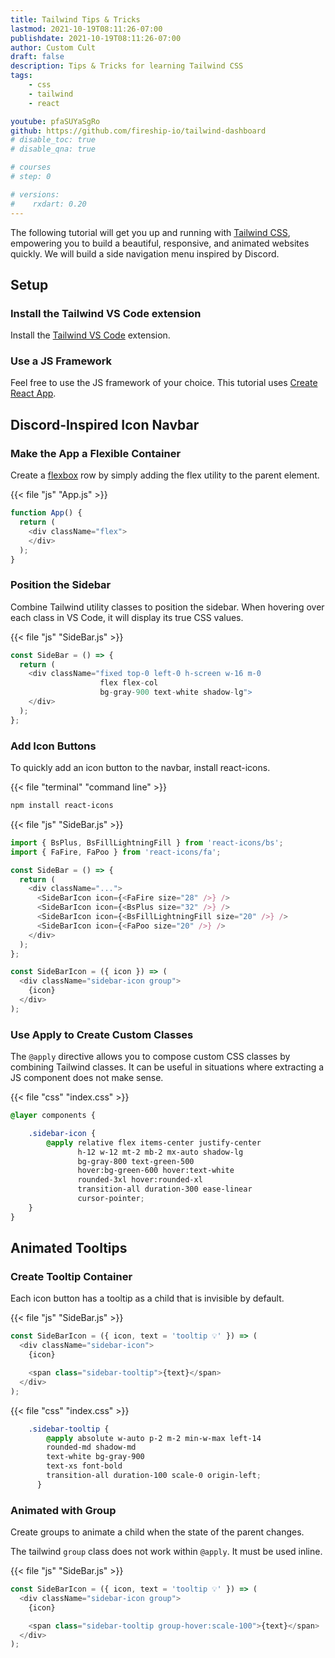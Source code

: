 ```yaml
---
title: Tailwind Tips & Tricks
lastmod: 2021-10-19T08:11:26-07:00
publishdate: 2021-10-19T08:11:26-07:00
author: Custom Cult
draft: false
description: Tips & Tricks for learning Tailwind CSS
tags: 
    - css
    - tailwind
    - react

youtube: pfaSUYaSgRo
github: https://github.com/fireship-io/tailwind-dashboard
# disable_toc: true
# disable_qna: true

# courses
# step: 0

# versions:
#    rxdart: 0.20
---
```


The following tutorial will get you up and running with [Tailwind CSS](https://tailwindcss.com/), empowering you to build a beautiful, responsive, and animated websites quickly. We will build a side navigation menu inspired by Discord.

## Setup

### Install the Tailwind VS Code extension

Install the [Tailwind VS Code](https://marketplace.visualstudio.com/items?itemName=bradlc.vscode-tailwindcss) extension.

### Use a JS Framework

Feel free to use the JS framework of your choice. This tutorial uses [Create React App](https://tailwindcss.com/docs/guides/create-react-app).

## Discord-Inspired Icon Navbar

### Make the App a Flexible Container

Create a [flexbox](https://youtu.be/K74l26pE4YA) row by simply adding the flex utility to the parent element.

{{< file "js" "App.js" >}}
```javascript
function App() {
  return (
    <div className="flex">
    </div>
  );
}
```

### Position the Sidebar

Combine Tailwind utility classes to position the sidebar. When hovering over each class in VS Code, it will display its true CSS values. 

{{< file "js" "SideBar.js" >}}
```javascript
const SideBar = () => {
  return (
    <div className="fixed top-0 left-0 h-screen w-16 m-0
                    flex flex-col 
                    bg-gray-900 text-white shadow-lg">
    </div>
  );
};
```

### Add Icon Buttons

To quickly add an icon button to the navbar, install react-icons. 

{{< file "terminal" "command line" >}}
```bash
npm install react-icons
```

{{< file "js" "SideBar.js" >}}
```javascript
import { BsPlus, BsFillLightningFill } from 'react-icons/bs';
import { FaFire, FaPoo } from 'react-icons/fa';

const SideBar = () => {
  return (
    <div className="...">
      <SideBarIcon icon={<FaFire size="28" />} />
      <SideBarIcon icon={<BsPlus size="32" />} />
      <SideBarIcon icon={<BsFillLightningFill size="20" />} />
      <SideBarIcon icon={<FaPoo size="20" />} />
    </div>
  );
};

const SideBarIcon = ({ icon }) => (
  <div className="sidebar-icon group">
    {icon}
  </div>
);
```

### Use Apply to Create Custom Classes

The `@apply` directive allows you to compose custom CSS classes by combining Tailwind classes. It can be useful in situations where extracting a JS component does not make sense. 

{{< file "css" "index.css" >}}
```css
@layer components {

    .sidebar-icon {
        @apply relative flex items-center justify-center 
               h-12 w-12 mt-2 mb-2 mx-auto shadow-lg
               bg-gray-800 text-green-500
               hover:bg-green-600 hover:text-white
               rounded-3xl hover:rounded-xl
               transition-all duration-300 ease-linear
               cursor-pointer;
    }
}
```

## Animated Tooltips

### Create Tooltip Container 

Each icon button has a tooltip as a child that is invisible by default. 

{{< file "js" "SideBar.js" >}}
```javascript
const SideBarIcon = ({ icon, text = 'tooltip 💡' }) => (
  <div className="sidebar-icon">
    {icon}

    <span class="sidebar-tooltip">{text}</span>
  </div>
);
```

{{< file "css" "index.css" >}}
```css
    .sidebar-tooltip {
        @apply absolute w-auto p-2 m-2 min-w-max left-14
        rounded-md shadow-md
        text-white bg-gray-900 
        text-xs font-bold
        transition-all duration-100 scale-0 origin-left;
      }
```


### Animated with Group

Create groups to animate a child when the state of the parent changes.

The tailwind `group` class does not work within `@apply`. It must be used inline. 

{{< file "js" "SideBar.js" >}}
```javascript
const SideBarIcon = ({ icon, text = 'tooltip 💡' }) => (
  <div className="sidebar-icon group">
    {icon}

    <span class="sidebar-tooltip group-hover:scale-100">{text}</span>
  </div>
);
```